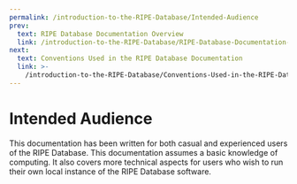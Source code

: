 ```yaml
---
permalink: /introduction-to-the-RIPE-Database/Intended-Audience
prev:
  text: RIPE Database Documentation Overview
  link: /introduction-to-the-RIPE-Database/RIPE-Database-Documentation-Overview/
next:
  text: Conventions Used in the RIPE Database Documentation
  link: >-
    /introduction-to-the-RIPE-Database/Conventions-Used-in-the-RIPE-Database-Documentation/
---
```


# Intended Audience

This documentation has been written for both casual and experienced users of the RIPE Database. This documentation assumes a basic knowledge of computing. It also covers more technical aspects for users who wish to run their own local instance of the RIPE Database software.
